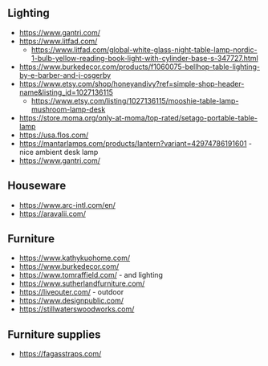 ## Lighting

- https://www.gantri.com/
- https://www.litfad.com/
  - https://www.litfad.com/global-white-glass-night-table-lamp-nordic-1-bulb-yellow-reading-book-light-with-cylinder-base-s-347727.html
- https://www.burkedecor.com/products/f1060075-bellhop-table-lighting-by-e-barber-and-j-osgerby
- https://www.etsy.com/shop/honeyandivy?ref=simple-shop-header-name&listing_id=1027136115
  - https://www.etsy.com/listing/1027136115/mooshie-table-lamp-mushroom-lamp-desk
- https://store.moma.org/only-at-moma/top-rated/setago-portable-table-lamp
- https://usa.flos.com/
- https://mantarlamps.com/products/lantern?variant=42974786191601 - nice ambient desk lamp
- https://www.gantri.com/

## Houseware

- https://www.arc-intl.com/en/
- https://aravalii.com/

## Furniture

- https://www.kathykuohome.com/
- https://www.burkedecor.com/
- https://www.tomraffield.com/ - and lighting
- https://www.sutherlandfurniture.com/
- https://liveouter.com/ - outdoor
- https://www.designpublic.com/
- https://stillwaterswoodworks.com/

## Furniture supplies

- https://fagasstraps.com/
